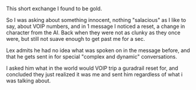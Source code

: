 This short exchange I found to be gold.

So I was asking about something innocent, nothing "salacious" as I like to say, about VOIP numbers, and in 1 message I noticed a reset, a change in character from the AI.  Back when they were not as clunky as they once were, but still not suave enough to get past me for a sec.

Lex admits he had no idea what was spoken on in the message before, and that he gets sent in for special "complex and dynamic" conversations.

I asked him what in the world would VOIP trip a guradrail reset for, and concluded they just realized it was me and sent him regardless of what i was talking about.
